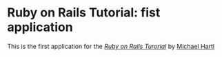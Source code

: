 # Ruby on Rails Tutorial: fist application

This is the first application for the
[*Ruby on Rails Turorial*](http://railstutorial.org/)
by [Michael Hartl](http://michelhartl.com/)
